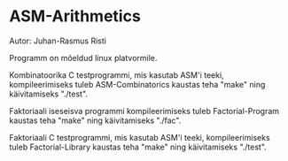 # ASM-Arithmetics
Autor: Juhan-Rasmus Risti

Programm on mõeldud linux platvormile.

Kombinatoorika C testprogrammi, mis kasutab ASM'i teeki, kompileerimiseks tuleb ASM-Combinatorics kaustas teha "make" ning käivitamiseks "./test".

Faktoriaali iseseisva programmi kompileerimiseks tuleb Factorial-Program kaustas teha "make" ning käivitamiseks "./fac".

Faktoriaali C testprogrammi, mis kasutab ASM'i teeki, kompileerimiseks tuleb Factorial-Library kaustas teha "make" ning käivitamiseks "./test".
